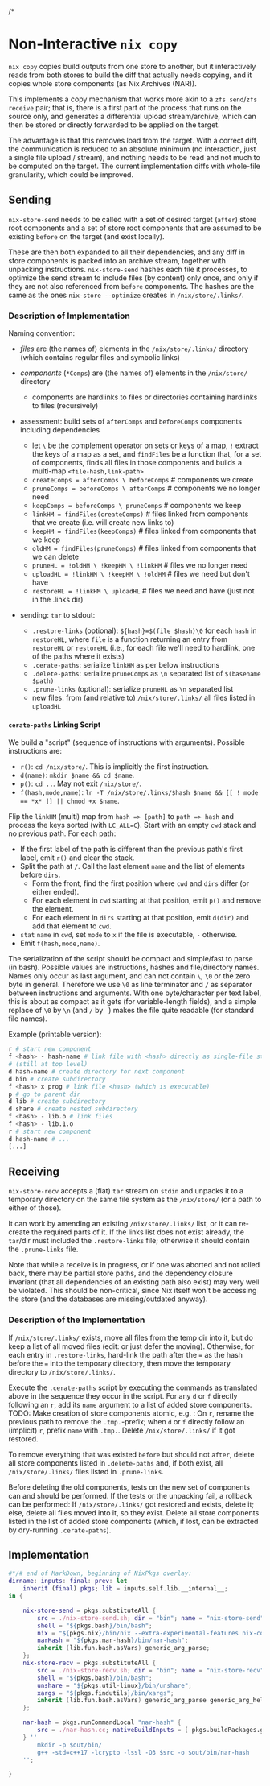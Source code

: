 /*

# Non-Interactive `nix copy`

`nix copy` copies build outputs from one store to another, but it interactively reads from both stores to build the diff that actually needs copying, and it copies whole store components (as Nix Archives (NAR)).

This implements a copy mechanism that works more akin to a `zfs send`/`zfs receive` pair; that is, there is a first part of the process that runs on the source only, and generates a differential upload stream/archive, which can then be stored or directly forwarded to be applied on the target.

The advantage is that this removes load from the target. With a correct diff, the communication is reduced to an absolute minimum (no interaction, just a single file upload / stream), and nothing needs to be read and not much to be computed on the target.
The current implementation diffs with whole-file granularity, which could be improved.


## Sending

`nix-store-send` needs to be called with a set of desired target (`after`) store root components and a set of store root components that are assumed to be existing `before` on the target (and exist locally).

These are then both expanded to all their dependencies, and any diff in store components is packed into an archive stream, together with unpacking instructions.
`nix-store-send` hashes each file it processes, to optimize the send stream to include files (by content) only once, and only if they are not also referenced from `before` components.
The hashes are the same as the ones `nix-store --optimize` creates in `/nix/store/.links/`.


### Description of Implementation

Naming convention:
* *files* are (the names of) elements in the `/nix/store/.links/` directory (which contains regular files and symbolic links)
* *components* (`*Comps`) are (the names of) elements in the `/nix/store/` directory
    * components are hardlinks to files or directories containing hardlinks to files (recursively)

* assessment: build sets of `afterComps` and `beforeComps` components including dependencies
    * let `\` be the complement operator on sets or keys of a map, `!` extract the keys of a map as a set, and `findFiles` be a function that, for a set of components, finds all files in those components and builds a multi-map `<file-hash,link-path>`
    * `createComps = afterComps \ beforeComps` # components we create
    * `pruneComps = beforeComps \ afterComps` # components we no longer need
    * `keepComps = beforeComps \ pruneComps` # components we keep
    * `linkHM = findFiles(createComps)` # files linked from components that we create (i.e. will create new links to)
    * `keepHM = findFiles(keepComps)` # files linked from components that we keep
    * `oldHM = findFiles(pruneComps)` # files linked from components that we can delete
    * `pruneHL = !oldHM \ !keepHM \ !linkHM` # files we no longer need
    * `uploadHL = !linkHM \ !keepHM \ !oldHM` # files we need but don't have
    * `restoreHL = !linkHM \ uploadHL` # files we need and have (just not in the .links dir)
* sending: `tar` to stdout:
    * `.restore-links` (optional): `${hash}=$(file $hash)\0` for each `hash` in `restoreHL`, where `file` is a function returning an entry from `restoreHL` or `restoreHL` (i.e., for each file we'll need to hardlink, one of the paths where it exists)
    * `.cerate-paths`: serialize `linkHM` as per below instructions
    * `.delete-paths`: serialize `pruneComps` as `\n` separated list of `$(basename $path)`
    * `.prune-links` (optional): serialize `pruneHL` as `\n` separated list
    * new files: from (and relative to) `/nix/store/.links/` all files listed in `uploadHL`


#### `cerate-paths` Linking Script

We build a "script" (sequence of instructions with arguments).
Possible instructions are:
* `r()`: `cd /nix/store/`. This is implicitly the first instruction.
* `d(name)`: `mkdir $name && cd $name`.
* `p()`: `cd ..`. May not exit `/nix/store/`.
* `f(hash,mode,name)`: `ln -T /nix/store/.links/$hash $name && [[ ! mode == *x* ]] || chmod +x $name`.

Flip the `linkHM` (multi) map from `hash => [path]` to `path => hash` and process the keys sorted (with `LC_ALL=C`).
Start with an empty `cwd` stack and no previous path. For each path:
* If the first label of the path is different than the previous path's first label, emit `r()` and clear the stack.
* Split the path at `/`. Call the last element `name` and the list of elements before `dirs`.
    * Form the front, find the first position where `cwd` and `dirs` differ (or either ended).
    * For each element in `cwd` starting at that position, emit `p()` and remove the element.
    * For each element in `dirs` starting at that position, emit `d(dir)` and add that element to `cwd`.
* `stat` `name` in `cwd`, set `mode` to `x` if the file is executable, `-` otherwise.
* Emit `f(hash,mode,name)`.

The serialization of the script should be compact and simple/fast to parse (in bash). Possible values are instructions, hashes and file/directory names. Names only occur as last argument, and can not contain `\`, `\0` or the zero byte in general.
Therefore we use `\0` as line terminator and `/` as separator between instructions and arguments.
With one byte/character per text label, this is about as compact as it gets (for variable-length fields), and a simple replace of `\0` by `\n` (and `/` by ` `) makes the file quite readable (for standard file names).

Example (printable version):
```bash
r # start new component
f <hash> - hash-name # link file with <hash> directly as single-file store component
# (still at top level)
d hash-name # create directory for next component
d bin # create subdirectory
f <hash> x prog # link file <hash> (which is executable)
p # go to parent dir
d lib # create subdirectory
d share # create nested subdirectory
f <hash> - lib.o # link files
f <hash> - lib.1.o
r # start new component
d hash-name # ...
[...]
```


## Receiving

`nix-store-recv` accepts a (flat) `tar` stream on `stdin` and unpacks it to a temporary directory on the same file system as the `/nix/store/` (or a path to either of those).

It can work by amending an existing `/nix/store/.links/` list, or it can re-create the required parts of it.
If the links list does not exist already, the `tar`/dir must included the `.restore-links` file; otherwise it should contain the `.prune-links` file.

Note that while a receive is in progress, or if one was aborted and not rolled back, there may be partial store paths, and the dependency closure invariant (that all dependencies of an existing path also exist) may very well be violated. This should be non-critical, since Nix itself won't be accessing the store (and the databases are missing/outdated anyway).


### Description of the Implementation

If `/nix/store/.links/` exists, move all files from the temp dir into it, but do keep a list of all moved files (edit: or just defer the moving).
Otherwise, for each entry in `.restore-links`, hard-link the path after the `=` as the hash before the `=` into the temporary directory, then move the temporary directory to `/nix/store/.links/`.

Execute the `.cerate-paths` script by executing the commands as translated above in the sequence they occur in the script. For any `d` or `f` directly following an `r`, add its `name` argument to a list of added store components.
TODO: Make creation of store components atomic, e.g. : On `r`, rename the previous path to remove the `.tmp.`-prefix; when `d` or `f` directly follow an (implicit) `r`, prefix `name` with `.tmp.`.
Delete `/nix/store/.links/` if it got restored.

To remove everything that was existed `before` but should not `after`, delete all store components listed in `.delete-paths` and, if both exist, all `/nix/store/.links/` files listed in `.prune-links`.

Before deleting the old components, tests on the new set of components can and should be performed. If the tests or the unpacking fail, a rollback can be performed:
If `/nix/store/.links/` got restored and exists, delete it; else, delete all files moved into it, so they exist.
Delete all store components listed in the list of added store components (which, if lost, can be extracted by dry-running `.cerate-paths`).


## Implementation

```nix
#*/# end of MarkDown, beginning of NixPkgs overlay:
dirname: inputs: final: prev: let
    inherit (final) pkgs; lib = inputs.self.lib.__internal__;
in {

    nix-store-send = pkgs.substituteAll {
        src = ./nix-store-send.sh; dir = "bin"; name = "nix-store-send"; isExecutable = true;
        shell = "${pkgs.bash}/bin/bash";
        nix = "${pkgs.nix}/bin/nix --extra-experimental-features nix-command";
        narHash = "${pkgs.nar-hash}/bin/nar-hash";
        inherit (lib.fun.bash.asVars) generic_arg_parse;
    };
    nix-store-recv = pkgs.substituteAll {
        src = ./nix-store-recv.sh; dir = "bin"; name = "nix-store-recv"; isExecutable = true;
        shell = "${pkgs.bash}/bin/bash";
        unshare = "${pkgs.util-linux}/bin/unshare";
        xargs = "${pkgs.findutils}/bin/xargs";
        inherit (lib.fun.bash.asVars) generic_arg_parse generic_arg_help generic_arg_verify;
    };

    nar-hash = pkgs.runCommandLocal "nar-hash" {
        src = ./nar-hash.cc; nativeBuildInputs = [ pkgs.buildPackages.gcc pkgs.buildPackages.openssl ];
    } ''
        mkdir -p $out/bin/
        g++ -std=c++17 -lcrypto -lssl -O3 $src -o $out/bin/nar-hash
    '';

}
